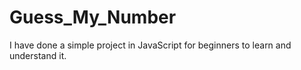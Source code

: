 # Guess_My_Number
I have done a simple project in JavaScript for beginners to learn and understand it.
